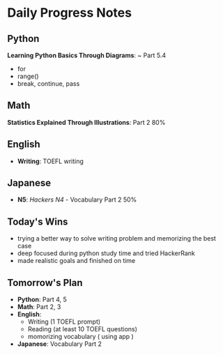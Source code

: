 # Daily Progress Notes

## Python
**Learning Python Basics Through Diagrams**: ~ Part 5.4
- for
- range()
- break, continue, pass

## Math
**Statistics Explained Through Illustrations**: Part 2 80%

## English
- **Writing**: TOEFL writing

## Japanese
- **N5**: *Hackers N4* - Vocabulary Part 2 50%

## Today's Wins
- trying a better way to solve writing problem and memorizing the best case
- deep focused during python study time and tried HackerRank
- made realistic goals and finished on time

## Tomorrow's Plan
- **Python**: Part 4, 5
- **Math**: Part 2, 3
- **English**: 
  - Writing (1 TOEFL prompt)
  - Reading (at least 10 TOEFL questions)
  - momorizing vocabulary ( using app )
- **Japanese**: Vocabulary Part 2